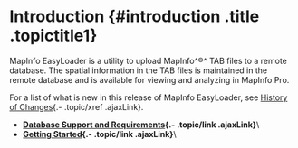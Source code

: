 Introduction {#introduction .title .topictitle1}
============

<div class="body conbody">

MapInfo EasyLoader is a utility to upload MapInfo^®^ TAB files to a remote database. The spatial information in the TAB files is maintained in the remote database and is available for viewing and analyzing in MapInfo Pro.

For a list of what is new in this release of MapInfo EasyLoader, see [History of Changes](guide/introduction/../history/chapterhistory.html){.- .topic/xref .ajaxLink}.

</div>

<div class="related-links" functx="http://www.functx.com">

<div class="related-links-title">

</div>

-   **[Database Support and Requirements](guide/introduction/../../guide/introduction/databasesupport.html){.- .topic/link .ajaxLink}**\
-   **[Getting Started](guide/introduction/../../guide/introduction/gettingstarted.html){.- .topic/link .ajaxLink}**\

</div>
